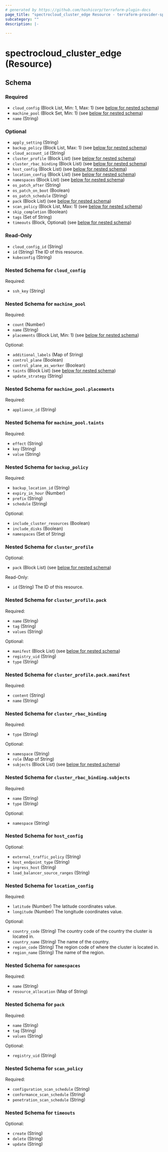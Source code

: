 ```yaml
---
# generated by https://github.com/hashicorp/terraform-plugin-docs
page_title: "spectrocloud_cluster_edge Resource - terraform-provider-spectrocloud"
subcategory: ""
description: |-
  
---
```


# spectrocloud_cluster_edge (Resource)





<!-- schema generated by tfplugindocs -->
## Schema

### Required

- `cloud_config` (Block List, Min: 1, Max: 1) (see [below for nested schema](#nestedblock--cloud_config))
- `machine_pool` (Block Set, Min: 1) (see [below for nested schema](#nestedblock--machine_pool))
- `name` (String)

### Optional

- `apply_setting` (String)
- `backup_policy` (Block List, Max: 1) (see [below for nested schema](#nestedblock--backup_policy))
- `cloud_account_id` (String)
- `cluster_profile` (Block List) (see [below for nested schema](#nestedblock--cluster_profile))
- `cluster_rbac_binding` (Block List) (see [below for nested schema](#nestedblock--cluster_rbac_binding))
- `host_config` (Block List) (see [below for nested schema](#nestedblock--host_config))
- `location_config` (Block List) (see [below for nested schema](#nestedblock--location_config))
- `namespaces` (Block List) (see [below for nested schema](#nestedblock--namespaces))
- `os_patch_after` (String)
- `os_patch_on_boot` (Boolean)
- `os_patch_schedule` (String)
- `pack` (Block List) (see [below for nested schema](#nestedblock--pack))
- `scan_policy` (Block List, Max: 1) (see [below for nested schema](#nestedblock--scan_policy))
- `skip_completion` (Boolean)
- `tags` (Set of String)
- `timeouts` (Block, Optional) (see [below for nested schema](#nestedblock--timeouts))

### Read-Only

- `cloud_config_id` (String)
- `id` (String) The ID of this resource.
- `kubeconfig` (String)

<a id="nestedblock--cloud_config"></a>
### Nested Schema for `cloud_config`

Required:

- `ssh_key` (String)


<a id="nestedblock--machine_pool"></a>
### Nested Schema for `machine_pool`

Required:

- `count` (Number)
- `name` (String)
- `placements` (Block List, Min: 1) (see [below for nested schema](#nestedblock--machine_pool--placements))

Optional:

- `additional_labels` (Map of String)
- `control_plane` (Boolean)
- `control_plane_as_worker` (Boolean)
- `taints` (Block List) (see [below for nested schema](#nestedblock--machine_pool--taints))
- `update_strategy` (String)

<a id="nestedblock--machine_pool--placements"></a>
### Nested Schema for `machine_pool.placements`

Required:

- `appliance_id` (String)


<a id="nestedblock--machine_pool--taints"></a>
### Nested Schema for `machine_pool.taints`

Required:

- `effect` (String)
- `key` (String)
- `value` (String)



<a id="nestedblock--backup_policy"></a>
### Nested Schema for `backup_policy`

Required:

- `backup_location_id` (String)
- `expiry_in_hour` (Number)
- `prefix` (String)
- `schedule` (String)

Optional:

- `include_cluster_resources` (Boolean)
- `include_disks` (Boolean)
- `namespaces` (Set of String)


<a id="nestedblock--cluster_profile"></a>
### Nested Schema for `cluster_profile`

Optional:

- `pack` (Block List) (see [below for nested schema](#nestedblock--cluster_profile--pack))

Read-Only:

- `id` (String) The ID of this resource.

<a id="nestedblock--cluster_profile--pack"></a>
### Nested Schema for `cluster_profile.pack`

Required:

- `name` (String)
- `tag` (String)
- `values` (String)

Optional:

- `manifest` (Block List) (see [below for nested schema](#nestedblock--cluster_profile--pack--manifest))
- `registry_uid` (String)
- `type` (String)

<a id="nestedblock--cluster_profile--pack--manifest"></a>
### Nested Schema for `cluster_profile.pack.manifest`

Required:

- `content` (String)
- `name` (String)




<a id="nestedblock--cluster_rbac_binding"></a>
### Nested Schema for `cluster_rbac_binding`

Required:

- `type` (String)

Optional:

- `namespace` (String)
- `role` (Map of String)
- `subjects` (Block List) (see [below for nested schema](#nestedblock--cluster_rbac_binding--subjects))

<a id="nestedblock--cluster_rbac_binding--subjects"></a>
### Nested Schema for `cluster_rbac_binding.subjects`

Required:

- `name` (String)
- `type` (String)

Optional:

- `namespace` (String)



<a id="nestedblock--host_config"></a>
### Nested Schema for `host_config`

Optional:

- `external_traffic_policy` (String)
- `host_endpoint_type` (String)
- `ingress_host` (String)
- `load_balancer_source_ranges` (String)


<a id="nestedblock--location_config"></a>
### Nested Schema for `location_config`

Required:

- `latitude` (Number) The latitude coordinates value.
- `longitude` (Number) The longitude coordinates value.

Optional:

- `country_code` (String) The country code of the country the cluster is located in.
- `country_name` (String) The name of the country.
- `region_code` (String) The region code of where the cluster is located in.
- `region_name` (String) The name of the region.


<a id="nestedblock--namespaces"></a>
### Nested Schema for `namespaces`

Required:

- `name` (String)
- `resource_allocation` (Map of String)


<a id="nestedblock--pack"></a>
### Nested Schema for `pack`

Required:

- `name` (String)
- `tag` (String)
- `values` (String)

Optional:

- `registry_uid` (String)


<a id="nestedblock--scan_policy"></a>
### Nested Schema for `scan_policy`

Required:

- `configuration_scan_schedule` (String)
- `conformance_scan_schedule` (String)
- `penetration_scan_schedule` (String)


<a id="nestedblock--timeouts"></a>
### Nested Schema for `timeouts`

Optional:

- `create` (String)
- `delete` (String)
- `update` (String)


